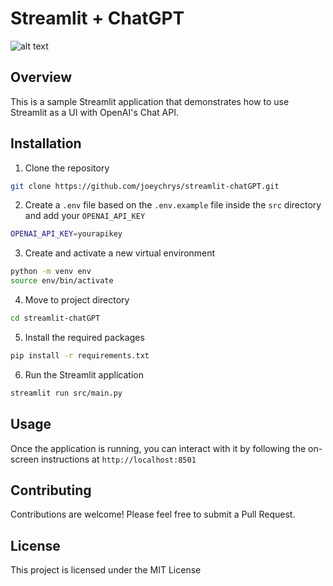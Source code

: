 # Streamlit + ChatGPT

![alt text](https://github.com/joeychrys/streamlit-chatGPT/blob/master/docs/application_image.jpg?raw=true)
## Overview

This is a sample Streamlit application that demonstrates how to use Streamlit as a UI with OpenAI's Chat API.

## Installation

1. Clone the repository

```bash
git clone https://github.com/joeychrys/streamlit-chatGPT.git
```

2. Create a `.env` file based on the `.env.example` file inside the `src` directory and add your `OPENAI_API_KEY`

```bash
OPENAI_API_KEY=yourapikey
```

3. Create and activate a new virtual environment

```bash
python -m venv env
source env/bin/activate
```
4. Move to project directory

```bash
cd streamlit-chatGPT
```

5. Install the required packages

```bash
pip install -r requirements.txt
```

6. Run the Streamlit application

```bash
streamlit run src/main.py
```

## Usage

Once the application is running, you can interact with it by following the on-screen instructions at `http://localhost:8501`

## Contributing

Contributions are welcome! Please feel free to submit a Pull Request.

## License

This project is licensed under the MIT License
